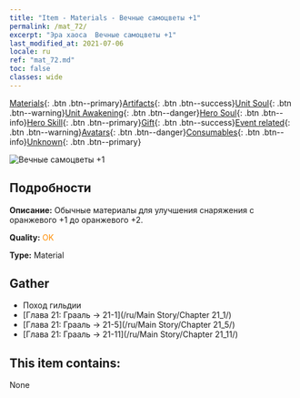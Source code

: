 ```yaml
---
title: "Item - Materials - Вечные самоцветы +1"
permalink: /mat_72/
excerpt: "Эра хаоса  Вечные самоцветы +1"
last_modified_at: 2021-07-06
locale: ru
ref: "mat_72.md"
toc: false
classes: wide
---
```

 [Materials](/ItemsRU/){: .btn .btn--primary}[Artifacts](/ItemsRU/Artifacts/){: .btn .btn--success}[Unit Soul](/ItemsRU/UnitSoul/){: .btn .btn--warning}[Unit Awakening](/ItemsRU/UnitAwakening/){: .btn .btn--danger}[Hero Soul](/ItemsRU/HeroSoul/){: .btn .btn--info}[Hero Skill](/ItemsRU/HeroSkill/){: .btn .btn--primary}[Gift](/ItemsRU/Gift/){: .btn .btn--success}[Event related](/ItemsRU/Events/){: .btn .btn--warning}[Avatars](/ItemsRU/Avatars/){: .btn .btn--danger}[Consumables](/ItemsRU/Consumables/){: .btn .btn--info}[Unknown](/ItemsRU/Unknown/){: .btn .btn--primary}

 ![Вечные самоцветы +1](/images/t/i_cailiao_baoshi3.png)

## Подробности
 **Описание:** Обычные материалы для улучшения снаряжения c оранжевого +1 до оранжевого +2.

 **Quality:** <span style="color: #FF8C00">OK</span>

 **Type:** Material

## Gather

*    Поход гильдии 
*    [Глава 21: Грааль -> 21-1](/ru/Main Story/Chapter 21_1/) 
*    [Глава 21: Грааль -> 21-5](/ru/Main Story/Chapter 21_5/) 
*    [Глава 21: Грааль -> 21-11](/ru/Main Story/Chapter 21_11/) 

## This item contains:

  None

